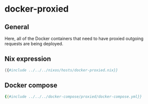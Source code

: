 # docker-proxied

## General

Here, all of the Docker containers that need to have proxied outgoing requests are being deployed.

## Nix expression

```nix
{{#include ../../../nixos/hosts/docker-proxied.nix}}
```

## Docker compose

```yaml
{{#include ../../../docker-compose/proxied/docker-compose.yml}}
```
